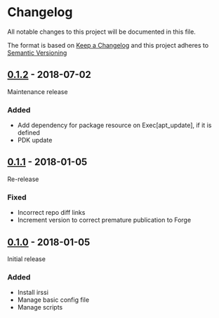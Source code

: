 # Changelog

All notable changes to this project will be documented in this file.

The format is based on [Keep a Changelog](http://keepachangelog.com/en/1.0.0/)
and this project adheres to [Semantic Versioning](http://semver.org/spec/v2.0.0.html)

## [0.1.2] - 2018-07-02
Maintenance release
### Added
- Add dependency for package resource on Exec[apt\_update], if it is defined
- PDK update

## [0.1.1] - 2018-01-05
Re-release
### Fixed
- Incorrect repo diff links
- Increment version to correct premature publication to Forge

## [0.1.0] - 2018-01-05
Initial release
### Added
- Install irssi
- Manage basic config file
- Manage scripts

[0.1.2]: https://github.com/brwyatt/puppet-irssi/compare/v0.1.1...v0.1.2
[0.1.1]: https://github.com/brwyatt/puppet-irssi/compare/v0.1.0...v0.1.1
[0.1.0]: https://github.com/brwyatt/puppet-irssi/compare/efdb231...v0.1.0
